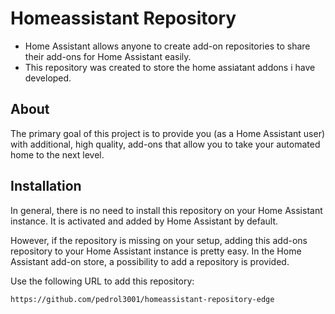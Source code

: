 # Homeassistant Repository

- Home Assistant allows anyone to create add-on repositories to share their
add-ons for Home Assistant easily. 
- This repository was created to store the home assiatant addons i have developed.


## About

The primary goal of this project is to provide you (as a Home Assistant user)
with additional, high quality, add-ons that allow you to take your automated
home to the next level.

## Installation

In general, there is no need to install this repository on your
Home Assistant instance. It is activated and added by Home Assistant
by default.

However, if the repository is missing on your setup, adding this add-ons
repository to your Home Assistant instance is pretty easy. In the
Home Assistant add-on store, a possibility to add a repository is provided.

Use the following URL to add this repository:

```txt
https://github.com/pedrol3001/homeassistant-repository-edge
```

